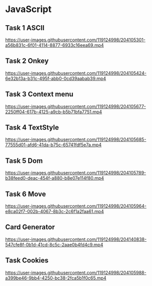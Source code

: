 # JavaScript

<h2>Task 1 ASCII</h2>

https://user-images.githubusercontent.com/119124998/204105301-a56b831c-6f01-4114-8877-6933c16eea69.mp4

<h2> Task 2 Onkey</h2>

https://user-images.githubusercontent.com/119124998/204105424-6e32b13a-b31c-495f-abb0-0cd39aabab39.mp4

<h2>Task 3 Context menu</h2>

https://user-images.githubusercontent.com/119124998/204105677-2250ff04-617b-4125-a9cb-b5b71bfa7751.mp4


<h2> Task 4 TextStyle</h2>

https://user-images.githubusercontent.com/119124998/204105685-77555d01-afd6-41da-b75c-65741fdf5e7a.mp4

<h2>Task 5 Dom</h2>

https://user-images.githubusercontent.com/119124998/204105789-b38feed0-deac-454f-a880-b8e07e114f80.mp4

<h2>Task 6 Move</h2>

https://user-images.githubusercontent.com/119124998/204105964-e8ca02f7-002b-4067-8b3c-2c6f1a2faa61.mp4

<h2>Card Generator </h2>

https://user-images.githubusercontent.com/119124998/204140838-547cfe8f-0b1d-41cd-8c5c-2aae0b4fd4c9.mp4


<h2>Task Cookies</h2>

https://user-images.githubusercontent.com/119124998/204105988-a399be46-9bb4-4250-bc38-2fca5b1f0c65.mp4



